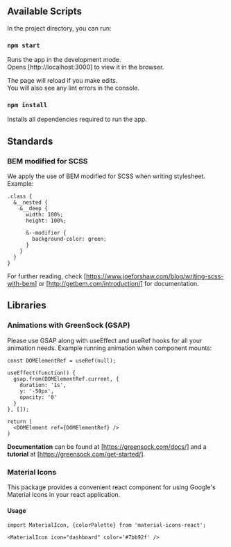 ## Available Scripts

In the project directory, you can run:

### `npm start`

Runs the app in the development mode.<br />
Opens [http://localhost:3000] to view it in the browser.

The page will reload if you make edits.<br />
You will also see any lint errors in the console.

### `npm install`

Installs all dependencies required to run the app.



## Standards

### BEM modified for SCSS

We apply the use of BEM modified for SCSS when writing stylesheet. Example:

```
.class {
  &__nested {
    &__deep {
      width: 100%;
      height: 100%;
      
      &--modifier {
        background-color: green;
      }
    }
  }
}
```

For further reading, check [https://www.joeforshaw.com/blog/writing-scss-with-bem] or [http://getbem.com/introduction/] for documentation.



## Libraries

### Animations with GreenSock (GSAP)

Please use GSAP along with useEffect and useRef hooks for all your animation needs. Example running animation when component mounts:

```
const DOMElementRef = useRef(null);

useEffect(function() {
  gsap.from(DOMElementRef.current, {
    duration: '1s',
    y: '-50px',
    opacity: '0'
  }
}, []);

return (
  <DOMElement ref={DOMElementRef} />
)
```

**Documentation** can be found at [https://greensock.com/docs/] and a **tutorial** at [https://greensock.com/get-started/].


### Material Icons

This package provides a convenient react component for using Google's Material Icons in your react application.

#### Usage
 
```
import MaterialIcon, {colorPalette} from 'material-icons-react';

<MaterialIcon icon="dashboard" color='#7bb92f' />
```
